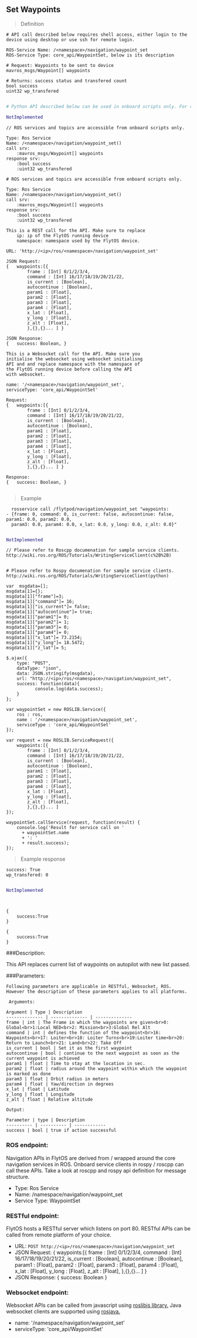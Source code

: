 ## Set Waypoints


> Definition

```shell
# API call described below requires shell access, either login to the device using desktop or use ssh for remote login.

ROS-Service Name: /<namespace>/navigation/waypoint_set
ROS-Service Type: core_api/WaypointSet, below is its description

# Request: Waypoints to be sent to device
mavros_msgs/Waypoint[] waypoints

# Returns: success status and transfered count
bool success
uint32 wp_transfered

```

```cpp
```

```python
# Python API described below can be used in onboard scripts only. For remote scripts you can use http client libraries to call FlytOS REST endpoints from Python.

NotImplemented
```

```cpp--ros
// ROS services and topics are accessible from onboard scripts only.

Type: Ros Service
Name: /<namespace>/navigation/waypoint_set()
call srv:
    :mavros_msgs/Waypoint[] waypoints
response srv: 
    :bool success
    :uint32 wp_transfered
```

```python--ros
# ROS services and topics are accessible from onboard scripts only.

Type: Ros Service
Name: /<namespace>/navigation/waypoint_set()
call srv:
    :mavros_msgs/Waypoint[] waypoints
response srv: 
    :bool success
    :uint32 wp_transfered

```

```javascript--REST
This is a REST call for the API. Make sure to replace 
    ip: ip of the FlytOS running device
    namespace: namespace used by the FlytOS device.

URL: 'http://<ip>/ros/<namespace>/navigation/waypoint_set'

JSON Request:
{   waypoints:[{
        frame : [Int] 0/1/2/3/4,
        command : [Int] 16/17/18/19/20/21/22,
        is_current : [Boolean],
        autocontinue : [Boolean],
        param1 : [Float],
        param2 : [Float],
        param3 : [Float],
        param4 : [Float],
        x_lat : [Float],
        y_long : [Float],
        z_alt : [Float],
        },{},{}... ] }

JSON Response:
{   success: Boolean, }

```

```javascript--Websocket
This is a Websocket call for the API. Make sure you 
initialise the websocket using websocket initialisng 
API and and replace namespace with the namespace of 
the FlytOS running device before calling the API 
with websocket.

name: '/<namespace>/navigation/waypoint_set',
serviceType: 'core_api/WaypointSet'

Request:
{   waypoints:[{
        frame : [Int] 0/1/2/3/4,
        command : [Int] 16/17/18/19/20/21/22,
        is_current : [Boolean],
        autocontinue : [Boolean],
        param1 : [Float],
        param2 : [Float],
        param3 : [Float],
        param4 : [Float],
        x_lat : [Float],
        y_long : [Float],
        z_alt : [Float],
        },{},{}... ] }

Response:
{   success: Boolean, }


```


> Example

```shell
  rosservice call /flytpod/navigation/waypoint_set "waypoints:
- {frame: 0, command: 0, is_current: false, autocontinue: false, param1: 0.0, param2: 0.0,
  param3: 0.0, param4: 0.0, x_lat: 0.0, y_long: 0.0, z_alt: 0.0}" 

```

```cpp

```

```python
NotImplemented
```

```cpp--ros
// Please refer to Roscpp documenation for sample service clients. http://wiki.ros.org/ROS/Tutorials/WritingServiceClient(c%2B%2B)
```

```python--ros

# Please refer to Rospy documenation for sample service clients. http://wiki.ros.org/ROS/Tutorials/WritingServiceClient(python)

```

```javascript--REST
var  msgdata=[];
msgdata[1]={};
msgdata[1]["frame"]=3;
msgdata[1]["command"]= 16;
msgdata[1]["is_current"]= false;
msgdata[1]["autocontinue"]= true;
msgdata[1]["param1"]= 0;
msgdata[1]["param2"]= 1;
msgdata[1]["param3"]= 0;
msgdata[1]["param4"]= 0;
msgdata[1]["x_lat"]= 73.2154;
msgdata[1]["y_long"]= 18.5472;
msgdata[1]["z_lat"]= 5;

$.ajax({
    type: "POST",
    dataType: "json",
    data: JSON.stringify(msgdata),
    url: "http://<ip>/ros/<namespace>/navigation/waypoint_set",  
    success: function(data){
           console.log(data.success);
    }
};

```

```javascript--Websocket
var waypointSet = new ROSLIB.Service({
    ros : ros,
    name : '/<namespace>/navigation/waypoint_set',
    serviceType : 'core_api/WaypointSet'
});

var request = new ROSLIB.ServiceRequest({
    waypoints:[{
        frame : [Int] 0/1/2/3/4,
        command : [Int] 16/17/18/19/20/21/22,
        is_current : [Boolean],
        autocontinue : [Boolean],
        param1 : [Float],
        param2 : [Float],
        param3 : [Float],
        param4 : [Float],
        x_lat : [Float],
        y_long : [Float],
        z_alt : [Float],
        },{},{}... ]
});

waypointSet.callService(request, function(result) {
    console.log('Result for service call on '
      + waypointSet.name
      + ': '
      + result.success);
});
```


> Example response

```shell
success: True
wp_transfered: 0
```

```cpp

```

```python
NotImplemented
```

```cpp--ros
```

```python--ros
```

```javascript--REST
{
    success:True
}

```

```javascript--Websocket
{
    success:True
}

```





###Description:

This API replaces current list of waypoints on autopilot with new list passed.

###Parameters:
    
    Following parameters are applicable in RESTful, Websocket, ROS. However the description of these parameters applies to all platforms. 
    
     Arguments:
    
    Argument | Type | Description
    -------------- | -------------- | --------------
    frame | int | The Frame in which the waypoints are given<br>0: Global<br>1:Local NED<br>2: Mission<br>3:Global Rel Alt
    command | int | defines the function of the waypoint<br>16: Waypoints<br>17: Loiter<br>18: Loiter Turns<br>19:Loiter time<br>20: Return to Launch<br>21: Land<br>22: Take Off
    is_current | bool | Set it as the first waypoint 
    autocontinue | bool | continue to the next waypoint as soon as the current waypoint is achieved
    param1 | float | Time to stay at the location in sec.
    param2 | float | radius around the waypoint within which the waypoint is marked as done 
    param3 | float | Orbit radius in meters
    param4 | float | Yaw/direction in degrees
    x_lat | float | Latitude
    y_long | float | Longitude
    z_alt | float | Relative altitude
    
    Output:
    
    Parameter | type | Description
    ---------- | ---------- | ------------
    success | bool | true if action successful

### ROS endpoint:
Navigation APIs in FlytOS are derived from / wrapped around the core navigation services in ROS. Onboard service clients in rospy / roscpp can call these APIs. Take a look at roscpp and rospy api definition for message structure. 

* Type: Ros Service</br> 
* Name: /namespace/navigation/waypoint_set</br>
* Service Type: WaypointSet

### RESTful endpoint:
FlytOS hosts a RESTful server which listens on port 80. RESTful APIs can be called from remote platform of your choice.

* URL: ````POST http://<ip>/ros/<namespace>/navigation/waypoint_set````
* JSON Request:
{
    waypoints:[{
        frame : [Int] 0/1/2/3/4,
        command : [Int] 16/17/18/19/20/21/22,
        is_current : [Boolean],
        autocontinue : [Boolean],
        param1 : [Float],
        param2 : [Float],
        param3 : [Float],
        param4 : [Float],
        x_lat : [Float],
        y_long : [Float],
        z_alt : [Float],
        },{},{}... ]
}
* JSON Response:
{
    success: Boolean
}


### Websocket endpoint:
Websocket APIs can be called from javascript using  [roslibjs library.](https://github.com/RobotWebTools/roslibjs) 
Java websocket clients are supported using [rosjava.](http://wiki.ros.org/rosjava)

* name: '/namespace/navigation/waypoint_set'</br>
* serviceType: 'core_api/WaypointSet'




